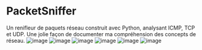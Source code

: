 # PacketSniffer
Un renifleur de paquets réseau construit avec Python, analysant ICMP, TCP et UDP. 
Une jolie façon de documenter ma compréhension des concepts de réseau.
![image](https://user-images.githubusercontent.com/103506746/182119518-06779cd9-8e67-422a-bc66-3ceaf3c2618a.png)
![image](https://user-images.githubusercontent.com/103506746/182119975-6fc5dffc-ac6f-4289-9a82-1add9f02dbb3.png)
![image](https://user-images.githubusercontent.com/103506746/182120041-e0c3e9c8-441b-4e5a-ba81-7f2901d7333e.png)
![image](https://user-images.githubusercontent.com/103506746/182120376-5f4c8b91-97aa-4e69-87d9-ff0f759d3066.png)
![image](https://user-images.githubusercontent.com/103506746/182120509-b7f27c94-e36c-4d7a-a720-3dde7aee1bbe.png)
![image](https://user-images.githubusercontent.com/103506746/182120598-784603f1-013b-4bc1-8232-aad0952fec67.png)

